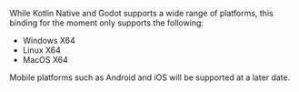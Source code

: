 While Kotlin Native and Godot supports a wide range of platforms, this binding for the moment only supports the following:

- Windows X64
- Linux X64
- MacOS X64

Mobile platforms such as Android and iOS will be supported at a later date.